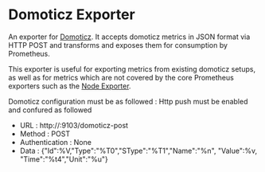 # Domoticz Exporter

An exporter for [Domoticz](https://www.domoticz.com/). It accepts domoticz metrics
in JSON format via HTTP POST and transforms and exposes them for consumption by Prometheus.

This exporter is useful for exporting metrics from existing domoticz setups, as
well as for metrics which are not covered by the core Prometheus exporters such
as the [Node Exporter](https://github.com/prometheus/node_exporter).

Domoticz configuration must be as followed : Http push must be enabled and confured as followed
* URL : http://<url>:9103/domoticz-post
* Method : POST
* Authentication : None
* Data : {"Id":%V,"Type":"%T0","SType":"%T1","Name":"%n", "Value":%v, "Time":"%t4","Unit":"%u"}
